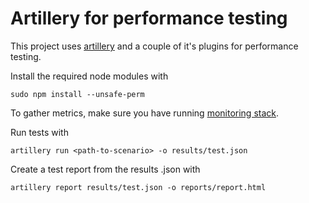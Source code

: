 # Artillery for performance testing
This project uses [artillery](https://github.com/artilleryio/artillery) and a couple of it's plugins for performance testing.

Install the required node modules with
```
sudo npm install --unsafe-perm
```

To gather metrics, make sure you have running [monitoring stack](https://github.com/Knotx/knotx-performance-tests/tree/master/tooling#stack).

Run tests with
```
artillery run <path-to-scenario> -o results/test.json
```

Create a test report from the results .json with
```
artillery report results/test.json -o reports/report.html
```